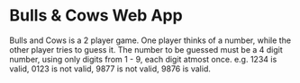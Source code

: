 # Bulls & Cows Web App

Bulls and Cows is a 2 player game. One player thinks of a number, while the other player tries to guess it. The number to be guessed must be a 4 digit number, using only digits from 1 - 9, each digit atmost once. e.g. 1234 is valid, 0123 is not valid, 9877 is not valid, 9876 is valid.